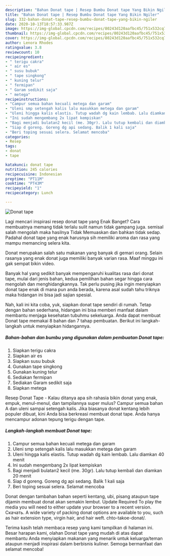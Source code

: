 ```yaml
---
description: "Bahan Donat tape | Resep Bumbu Donat tape Yang Bikin Ngiler"
title: "Bahan Donat tape | Resep Bumbu Donat tape Yang Bikin Ngiler"
slug: 332-bahan-donat-tape-resep-bumbu-donat-tape-yang-bikin-ngiler
date: 2020-10-13T18:57:33.987Z
image: https://img-global.cpcdn.com/recipes/80243d120aafbc45/751x532cq70/donat-tape-foto-resep-utama.jpg
thumbnail: https://img-global.cpcdn.com/recipes/80243d120aafbc45/751x532cq70/donat-tape-foto-resep-utama.jpg
cover: https://img-global.cpcdn.com/recipes/80243d120aafbc45/751x532cq70/donat-tape-foto-resep-utama.jpg
author: Lenora Rhodes
ratingvalue: 3.8
reviewcount: 10
recipeingredient:
- " terigu cakra"
- " air es"
- " susu bubuk"
- " tape singkong"
- " kuning telur"
- " fermipan"
- " Garam sedikit saja"
- " metega"
recipeinstructions:
- "Campur semua bahan kecuali metega dan garam"
- "Uleni smp setengah kalis lalu masukkan metega dan garam"
- "Uleni hingga kalis elastis. Tutup wadah dg kain lembab. Lalu diamkan 40 menit"
- "Ini sudah mengembang 2x lipat kempiskan"
- "Bagi menjadi bulatan2 kecil (me. 30gr). Lalu tutup kembali dan diamkan 20 menit"
- "Siap d goreng. Goreng dg api sedang. Balik 1 kali saja"
- "Beri toping sesuai selera. Selamat mencoba"
categories:
- Resep
tags:
- donat
- tape

katakunci: donat tape 
nutrition: 245 calories
recipecuisine: Indonesian
preptime: "PT11M"
cooktime: "PT43M"
recipeyield: "1"
recipecategory: Lunch

---
```



![Donat tape](https://img-global.cpcdn.com/recipes/80243d120aafbc45/751x532cq70/donat-tape-foto-resep-utama.jpg)

Lagi mencari inspirasi resep donat tape yang Enak Banget? Cara membuatnya memang tidak terlalu sulit namun tidak gampang juga. semisal salah mengolah maka hasilnya Tidak Memuaskan dan bahkan tidak sedap. Padahal donat tape yang enak harusnya sih memiliki aroma dan rasa yang mampu memancing selera kita.

Donat merupakan salah satu makanan yang banyak di gemari orang. Selain rasanya yang enak donat juga memiliki banyak varian rasa. Maaf minggu ini gak sempat bikin video.

Banyak hal yang sedikit banyak mempengaruhi kualitas rasa dari donat tape, mulai dari jenis bahan, kedua pemilihan bahan segar hingga cara mengolah dan menghidangkannya. Tak perlu pusing jika ingin menyiapkan donat tape enak di mana pun anda berada, karena asal sudah tahu triknya maka hidangan ini bisa jadi sajian spesial.


Nah, kali ini kita coba, yuk, siapkan donat tape sendiri di rumah. Tetap dengan bahan sederhana, hidangan ini bisa memberi manfaat dalam membantu menjaga kesehatan tubuhmu sekeluarga. Anda dapat membuat Donat tape memakai 8 bahan dan 7 tahap pembuatan. Berikut ini langkah-langkah untuk menyiapkan hidangannya.

<!--inarticleads1-->

##### Bahan-bahan dan bumbu yang digunakan dalam pembuatan Donat tape:

1. Siapkan  terigu cakra
1. Siapkan  air es
1. Siapkan  susu bubuk
1. Gunakan  tape singkong
1. Gunakan  kuning telur
1. Sediakan  fermipan
1. Sediakan  Garam sedikit saja
1. Siapkan  metega


Resep Donat Tape - Kalau ditanya apa sih rahasia bikin donat yang enak, empuk, menul-menul, dan tampilannya super mulus? Campur semua bahan A dan uleni sampai setengah kalis. Jika biasanya donat kentang lebih populer dibuat, kini Anda bisa berkreasi membuat donat tape. Anda hanya mencampur adonan tepung terigu dengan tape. 

<!--inarticleads2-->

##### Langkah-langkah membuat Donat tape:

1. Campur semua bahan kecuali metega dan garam
1. Uleni smp setengah kalis lalu masukkan metega dan garam
1. Uleni hingga kalis elastis. Tutup wadah dg kain lembab. Lalu diamkan 40 menit
1. Ini sudah mengembang 2x lipat kempiskan
1. Bagi menjadi bulatan2 kecil (me. 30gr). Lalu tutup kembali dan diamkan 20 menit
1. Siap d goreng. Goreng dg api sedang. Balik 1 kali saja
1. Beri toping sesuai selera. Selamat mencoba


Donat dengan tambahan bahan seperti kentang, ubi, pisang ataupun tape dijamin membuat donat akan semakin lembut. Update Required To play the media you will need to either update your browser to a recent version. Скачать. A wide variety of packing donat options are available to you, such as hair extension type, virgin hair, and hair weft. chto-takoe-donat/. 

Terima kasih telah membaca resep yang kami tampilkan di halaman ini. Besar harapan kami, olahan Donat tape yang mudah di atas dapat membantu Anda menyiapkan makanan yang menarik untuk keluarga/teman ataupun menjadi inspirasi dalam berbisnis kuliner. Semoga bermanfaat dan selamat mencoba!
